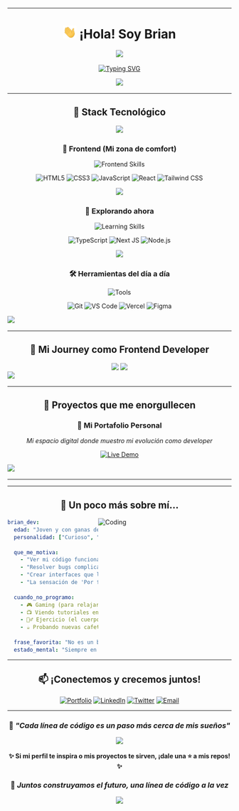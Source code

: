 ***
<div align="center">

# <img src="https://raw.githubusercontent.com/ABSphreak/ABSphreak/master/gifs/Hi.gif" width="30px"> ¡Hola! Soy Brian

<img src="https://user-images.githubusercontent.com/73097560/115834477-dbab4500-a447-11eb-908a-139a6edaec5c.gif">

[![Typing SVG](https://readme-typing-svg.herokuapp.com?font=Fira+Code&size=28&duration=3000&pause=1000&color=8B5CF6&center=true&vCenter=true&multiline=true&width=600&height=80&lines=Frontend+Developer+%F0%9F%92%9C;Creando+experiencias+digitales;Siempre+aprendiendo+algo+nuevo)](https://git.io/typing-svg)

<img src="https://capsule-render.vercel.app/api?type=waving&color=gradient&customColorList=12&height=100&section=footer"/>

</div>

---

<div align="center">

## 🚀 Stack Tecnológico

<img src="https://user-images.githubusercontent.com/73097560/115834477-dbab4500-a447-11eb-908a-139a6edaec5c.gif">

### 💫 Frontend (Mi zona de comfort)


<p align="center">
  <img src="https://skillicons.dev/icons?i=html,css,js,react,tailwind" alt="Frontend Skills" />
</p>

![HTML5](https://img.shields.io/badge/HTML5-E34F26?style=for-the-badge&logo=html5&logoColor=white)
![CSS3](https://img.shields.io/badge/CSS3-1572B6?style=for-the-badge&logo=css3&logoColor=white)
![JavaScript](https://img.shields.io/badge/JavaScript-F7DF1E?style=for-the-badge&logo=javascript&logoColor=black)
![React](https://img.shields.io/badge/React-61DAFB?style=for-the-badge&logo=react&logoColor=black)
![Tailwind CSS](https://img.shields.io/badge/Tailwind_CSS-38B2AC?style=for-the-badge&logo=tailwind-css&logoColor=white)

<img src="https://capsule-render.vercel.app/api?type=rect&color=gradient&customColorList=5&height=2&section=header"/>

### 🔮 Explorando ahora

<p align="center">
  <img src="https://skillicons.dev/icons?i=ts,nextjs,nodejs" alt="Learning Skills" />
</p>

![TypeScript](https://img.shields.io/badge/TypeScript-007ACC?style=for-the-badge&logo=typescript&logoColor=white)
![Next JS](https://img.shields.io/badge/Next-black?style=for-the-badge&logo=next.js&logoColor=white)
![Node.js](https://img.shields.io/badge/Node.js-43853D?style=for-the-badge&logo=node.js&logoColor=white)

<img src="https://capsule-render.vercel.app/api?type=rect&color=gradient&customColorList=8&height=2&section=header"/>

### 🛠️ Herramientas del día a día

<p align="center">
  <img src="https://skillicons.dev/icons?i=git,vscode,vercel,figma" alt="Tools" />
</p>

![Git](https://img.shields.io/badge/GIT-E44C30?style=for-the-badge&logo=git&logoColor=white)
![VS Code](https://img.shields.io/badge/Visual_Studio_Code-0078D4?style=for-the-badge&logo=visual%20studio%20code&logoColor=white)
![Vercel](https://img.shields.io/badge/Vercel-000000?style=for-the-badge&logo=vercel&logoColor=white)
![Figma](https://img.shields.io/badge/Figma-F24E1E?style=for-the-badge&logo=figma&logoColor=white)

</div>

<img src="https://capsule-render.vercel.app/api?type=waving&color=gradient&customColorList=24&height=100&section=footer"/>

---

<div align="center">

## 🌟 Mi Journey como Frontend Developer

<img src="https://readme-typing-svg.herokuapp.com?font=Fira+Code&size=22&duration=2000&pause=500&color=8B5CF6&center=true&vCenter=true&multiline=true&repeat=true&width=800&height=120&lines=💪+Dominando:+HTML5+%7C+CSS3+%7C+JavaScript;🔥+Aprendiendo:+React+%7C+TypeScript+%7C+Tailwind;🚀+Próximo+nivel:+Next.js+%7C+Node.js+%7C+Fullstack;✨+Estado:+En+construcción+pero+con+mucha+pasión"/>

<img src="https://user-images.githubusercontent.com/73097560/115834477-dbab4500-a447-11eb-908a-139a6edaec5c.gif">

</div>

<img src="https://capsule-render.vercel.app/api?type=waving&color=gradient&customColorList=12&height=80&section=footer"/>

---

<div align="center">

## 🎯 Proyectos que me enorgullecen


### 🌟 Mi Portafolio Personal

*Mi espacio digital donde muestro mi evolución como developer*

[![Live Demo](https://img.shields.io/badge/🌐_Demo_Live-FF6B6B?style=for-the-badge&logoColor=white)](https://mi-portafolio-two-lake.vercel.app/)


</div>

<img src="https://capsule-render.vercel.app/api?type=waving&color=gradient&customColorList=18&height=80&section=footer"/>

---


---

<div align="center">

## 💭 Un poco más sobre mí...

</div>

<img align="right" alt="Coding" width="300" src="https://cdn.dribbble.com/users/1162077/screenshots/3848914/programmer.gif">

```yaml
brian_dev:
  edad: "Joven y con ganas de aprender"
  personalidad: ["Curioso", "Perseverante", "Creativo"]
  
  que_me_motiva:
    - "Ver mi código funcionando perfectamente"
    - "Resolver bugs complicados (después de mucho café)"
    - "Crear interfaces que la gente realmente use"
    - "La sensación de 'Por fin funciona!' 🎉"
  
  cuando_no_programo:
    - 🎮 Gaming (para relajar la mente)
    - 📺 Viendo tutoriales en YouTube
    - 🏃‍♂️ Ejercicio (el cuerpo también necesita mantenimiento)
    - ☕ Probando nuevas cafeterías
  
  frase_favorita: "No es un bug, es una feature no documentada"
  estado_mental: "Siempre en modo aprendizaje 🧠"
```

<div align="center">


</div>



---

<div align="center">

## 📫 ¡Conectemos y crecemos juntos!


[![Portfolio](https://img.shields.io/badge/🌐_Portfolio-8B5CF6?style=for-the-badge&logoColor=white)](https://mi-portafolio-h34tfzg79-brians-projects-3a29f8e0.vercel.app/)
[![LinkedIn](https://img.shields.io/badge/LinkedIn-0077B5?style=for-the-badge&logo=linkedin&logoColor=white)](https://linkedin.com/in/tu-perfil)
[![Twitter](https://img.shields.io/badge/Twitter-1DA1F2?style=for-the-badge&logo=twitter&logoColor=white)](https://twitter.com/tu-usuario)
[![Email](https://img.shields.io/badge/Gmail-D14836?style=for-the-badge&logo=gmail&logoColor=white)](mailto:tu-email@gmail.com)





</div>



---

<div align="center">



### 💫 *"Cada línea de código es un paso más cerca de mis sueños"*

<img src="https://user-images.githubusercontent.com/73097560/115834477-dbab4500-a447-11eb-908a-139a6edaec5c.gif">

**✨ Si mi perfil te inspira o mis proyectos te sirven, ¡dale una ⭐ a mis repos! ✨**

### 🚀 *Juntos construyamos el futuro, una línea de código a la vez*

<img src="https://capsule-render.vercel.app/api?type=waving&color=gradient&customColorList=12&height=100&section=footer"/>

</div>



